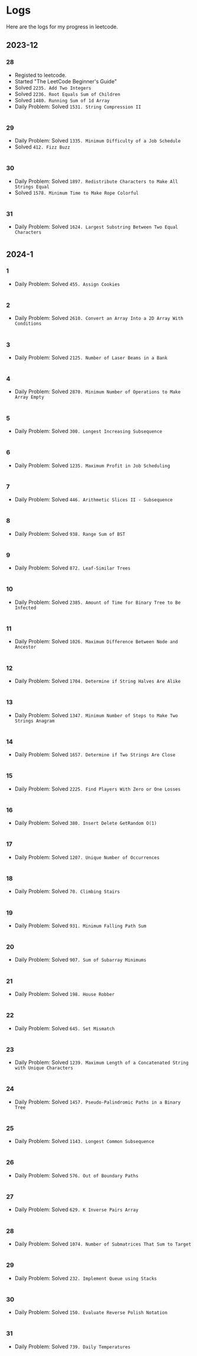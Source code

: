 # Logs
Here are the logs for my progress in leetcode.

## 2023-12
### 28
- Registed to leetcode.
- Started "The LeetCode Beginner's Guide"
- Solved `2235. Add Two Integers`
- Solved `2236. Root Equals Sum of Children`
- Solved `1480. Running Sum of 1d Array`
- Daily Problem: Solved `1531. String Compression II`

#
### 29
- Daily Problem: Solved `1335. Minimum Difficulty of a Job Schedule`
- Solved `412. Fizz Buzz`

#
### 30
- Daily Problem: Solved `1897. Redistribute Characters to Make All Strings Equal`
- Solved `1578. Minimum Time to Make Rope Colorful`

#
### 31
- Daily Problem: Solved `1624. Largest Substring Between Two Equal Characters`

#

## 2024-1
### 1
- Daily Problem: Solved `455. Assign Cookies`
#

### 2
- Daily Problem: Solved `2610. Convert an Array Into a 2D Array With Conditions`
#

### 3
- Daily Problem: Solved `2125. Number of Laser Beams in a Bank`
#

### 4
- Daily Problem: Solved `2870. Minimum Number of Operations to Make Array Empty`
#

### 5
- Daily Problem: Solved `300. Longest Increasing Subsequence`
#

### 6
- Daily Problem: Solved `1235. Maximum Profit in Job Scheduling`
#

### 7
- Daily Problem: Solved `446. Arithmetic Slices II - Subsequence`
#

### 8
- Daily Problem: Solved `938. Range Sum of BST`
#

### 9
- Daily Problem: Solved `872. Leaf-Similar Trees`
#

### 10
- Daily Problem: Solved `2385. Amount of Time for Binary Tree to Be Infected`
#

### 11
- Daily Problem: Solved `1026. Maximum Difference Between Node and Ancestor`
#

### 12
- Daily Problem: Solved `1704. Determine if String Halves Are Alike`
#

### 13
- Daily Problem: Solved `1347. Minimum Number of Steps to Make Two Strings Anagram`
#

### 14
- Daily Problem: Solved `1657. Determine if Two Strings Are Close`
#

### 15
- Daily Problem: Solved `2225. Find Players With Zero or One Losses`
#

### 16
- Daily Problem: Solved `380. Insert Delete GetRandom O(1)`
#

### 17
- Daily Problem: Solved `1207. Unique Number of Occurrences`
#

### 18
- Daily Problem: Solved `70. Climbing Stairs`
#

### 19
- Daily Problem: Solved `931. Minimum Falling Path Sum`
#

### 20
- Daily Problem: Solved `907. Sum of Subarray Minimums`
#

### 21
- Daily Problem: Solved `198. House Robber`
#

### 22
- Daily Problem: Solved `645. Set Mismatch`
#

### 23
- Daily Problem: Solved `1239. Maximum Length of a Concatenated String with Unique Characters`
#

### 24
- Daily Problem: Solved `1457. Pseudo-Palindromic Paths in a Binary Tree`
#

### 25
- Daily Problem: Solved `1143. Longest Common Subsequence`
#

### 26
- Daily Problem: Solved `576. Out of Boundary Paths`
#

### 27
- Daily Problem: Solved `629. K Inverse Pairs Array`
#

### 28
- Daily Problem: Solved `1074. Number of Submatrices That Sum to Target`
#

### 29
- Daily Problem: Solved `232. Implement Queue using Stacks`
#

### 30
- Daily Problem: Solved `150. Evaluate Reverse Polish Notation`
#

### 31
- Daily Problem: Solved `739. Daily Temperatures`
#

